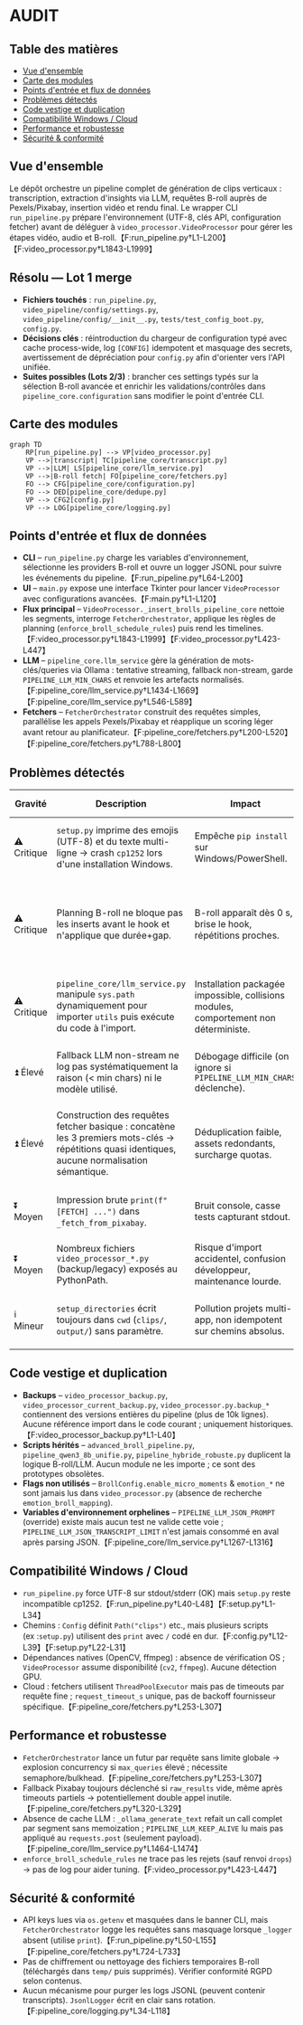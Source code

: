 # AUDIT

## Table des matières
- [Vue d'ensemble](#vue-densemble)
- [Carte des modules](#carte-des-modules)
- [Points d'entrée et flux de données](#points-dentree-et-flux-de-donnees)
- [Problèmes détectés](#problemes-detectes)
- [Code vestige et duplication](#code-vestige-et-duplication)
- [Compatibilité Windows / Cloud](#compatibilite-windows--cloud)
- [Performance et robustesse](#performance-et-robustesse)
- [Sécurité & conformité](#securite--conformite)

## Vue d'ensemble
Le dépôt orchestre un pipeline complet de génération de clips verticaux : transcription, extraction d'insights via LLM, requêtes B-roll auprès de Pexels/Pixabay, insertion vidéo et rendu final. Le wrapper CLI `run_pipeline.py` prépare l'environnement (UTF-8, clés API, configuration fetcher) avant de déléguer à `video_processor.VideoProcessor` pour gérer les étapes vidéo, audio et B-roll.【F:run_pipeline.py†L1-L200】【F:video_processor.py†L1843-L1999】

## Résolu — Lot 1 merge
- **Fichiers touchés** : `run_pipeline.py`, `video_pipeline/config/settings.py`, `video_pipeline/config/__init__.py`, `tests/test_config_boot.py`, `config.py`.
- **Décisions clés** : réintroduction du chargeur de configuration typé avec cache process-wide, log `[CONFIG]` idempotent et masquage des secrets, avertissement de dépréciation pour `config.py` afin d'orienter vers l'API unifiée.
- **Suites possibles (Lots 2/3)** : brancher ces settings typés sur la sélection B-roll avancée et enrichir les validations/contrôles dans `pipeline_core.configuration` sans modifier le point d'entrée CLI.

## Carte des modules
```mermaid
graph TD
    RP[run_pipeline.py] --> VP[video_processor.py]
    VP -->|transcript| TC[pipeline_core/transcript.py]
    VP -->|LLM| LS[pipeline_core/llm_service.py]
    VP -->|B-roll fetch| FO[pipeline_core/fetchers.py]
    FO --> CFG[pipeline_core/configuration.py]
    FO --> DED[pipeline_core/dedupe.py]
    VP --> CFG2[config.py]
    VP --> LOG[pipeline_core/logging.py]
```

## Points d'entrée et flux de données
- **CLI** – `run_pipeline.py` charge les variables d'environnement, sélectionne les providers B-roll et ouvre un logger JSONL pour suivre les événements du pipeline.【F:run_pipeline.py†L64-L200】  
- **UI** – `main.py` expose une interface Tkinter pour lancer `VideoProcessor` avec configurations avancées.【F:main.py†L1-L120】  
- **Flux principal** – `VideoProcessor._insert_brolls_pipeline_core` nettoie les segments, interroge `FetcherOrchestrator`, applique les règles de planning (`enforce_broll_schedule_rules`) puis rend les timelines.【F:video_processor.py†L1843-L1999】【F:video_processor.py†L423-L447】  
- **LLM** – `pipeline_core.llm_service` gère la génération de mots-clés/queries via Ollama : tentative streaming, fallback non-stream, garde `PIPELINE_LLM_MIN_CHARS` et renvoie les artefacts normalisés.【F:pipeline_core/llm_service.py†L1434-L1669】【F:pipeline_core/llm_service.py†L546-L589】  
- **Fetchers** – `FetcherOrchestrator` construit des requêtes simples, parallélise les appels Pexels/Pixabay et réapplique un scoring léger avant retour au planificateur.【F:pipeline_core/fetchers.py†L200-L520】【F:pipeline_core/fetchers.py†L788-L800】

## Problèmes détectés
| Gravité | Description | Impact | Cause racine | Localisation | Proposition de correction |
|---|---|---|---|---|---|
| ⚠️ Critique | `setup.py` imprime des emojis (UTF-8) et du texte multi-ligne → crash `cp1252` lors d'une installation Windows. | Empêche `pip install` sur Windows/PowerShell. | Sorties non ASCII et `print` interactifs dans le script d'installation. | `setup.py` lignes 1-34.【F:setup.py†L1-L34】 | Migrer vers `pyproject.toml` minimal ou remplacer les impressions par ASCII et `encoding='utf-8'`. |
| ⚠️ Critique | Planning B-roll ne bloque pas les inserts avant le hook et n'applique que durée+gap. | B-roll apparaît dès 0 s, brise le hook, répétitions proches. | `enforce_broll_schedule_rules` ignore `no_broll_before_s` et ne suit ni requêtes ni assets. | `video_processor.py` lignes 423-447 & `config.BrollConfig.no_broll_before_s` ignoré.【F:video_processor.py†L423-L447】【F:config.py†L218-L228】 | Étendre la fonction avec (1) contrôle `start < min_start`, (2) mémoire sur requêtes/identifiants pour anti-repeat, (3) prise en compte du gap configurable via settings centralisé. |
| ⚠️ Critique | `pipeline_core/llm_service.py` manipule `sys.path` dynamiquement pour importer `utils` puis exécute du code à l'import. | Installation packagée impossible, collisions modules, comportement non déterministe. | Hack d'import conditionnel sur `PROJECT_ROOT`. | `pipeline_core/llm_service.py` lignes 23-37.【F:pipeline_core/llm_service.py†L23-L38】 | Extraire les dépendances dans un package, supprimer l'injection `sys.path`, exposer une API stable dans `utils`. |
| ⏫ Élevé | Fallback LLM non-stream ne log pas systématiquement la raison (< min chars) ni le modèle utilisé. | Débogage difficile (on ignore si `PIPELINE_LLM_MIN_CHARS` déclenche). | Retour tuple `(text, reason, …)` mais `reason` vidé avant propagation. | `pipeline_core/llm_service.py` lignes 1513-1669.【F:pipeline_core/llm_service.py†L1513-L1669】 | Propager `reason` dans les logs/événements, enrichir `StageEventLogger` avec `llm_reason`. |
| ⏫ Élevé | Construction des requêtes fetcher basique : concatène les 3 premiers mots-clés → répétitions quasi identiques, aucune normalisation sémantique. | Déduplication faible, assets redondants, surcharge quotas. | `_build_queries` ne déaccentue ni ne fusionne les variantes, `_augment_with_synonyms` non utilisé. | `pipeline_core/fetchers.py` lignes 788-800.【F:pipeline_core/fetchers.py†L788-L800】 | Réutiliser `_normalize_queries` + `_augment_with_synonyms`, appliquer TF-IDF et heuristique min gap entre requêtes similaires. |
| ⏬ Moyen | Impression brute `print(f"[FETCH] ...")` dans `_fetch_from_pixabay`. | Bruit console, casse tests capturant stdout. | Logging non centralisé. | `pipeline_core/fetchers.py` lignes 724-733.【F:pipeline_core/fetchers.py†L724-L733】 | Remplacer par `self._logger.info` + `StageEventLogger`. |
| ⏬ Moyen | Nombreux fichiers `video_processor_*.py` (backup/legacy) exposés au PythonPath. | Risque d'import accidentel, confusion développeur, maintenance lourde. | Copies non archivées laissées à la racine. | `video_processor_backup.py`, `video_processor_current_backup.py`, etc.【F:video_processor_backup.py†L1-L40】 | Déplacer dans `archive/` ou supprimer après audit, mettre à jour documentation. |
| ℹ️ Mineur | `setup_directories` écrit toujours dans `cwd` (`clips/`, `output/`) sans paramètre. | Pollution projets multi-app, non idempotent sur chemins absolus. | `os.makedirs` sur strings relatifs. | `setup.py` lignes 22-31.【F:setup.py†L22-L31】 | Centraliser création dossiers via `pathlib.Path` configurable (`Settings`), utiliser `Path.cwd()/...`. |

## Code vestige et duplication
- **Backups** – `video_processor_backup.py`, `video_processor_current_backup.py`, `video_processor.py.backup_*` contiennent des versions entières du pipeline (plus de 10k lignes). Aucune référence import dans le code courant ; uniquement historiques.【F:video_processor_backup.py†L1-L40】
- **Scripts hérités** – `advanced_broll_pipeline.py`, `pipeline_qwen3_8b_unifie.py`, `pipeline_hybride_robuste.py` duplicent la logique B-roll/LLM. Aucun module ne les importe ; ce sont des prototypes obsolètes.
- **Flags non utilisés** – `BrollConfig.enable_micro_moments` & `emotion_*` ne sont jamais lus dans `video_processor.py` (absence de recherche `emotion_broll_mapping`).
- **Variables d'environnement orphelines** – `PIPELINE_LLM_JSON_PROMPT` (override) existe mais aucun test ne valide cette voie ; `PIPELINE_LLM_JSON_TRANSCRIPT_LIMIT` n'est jamais consommé en aval après parsing JSON.【F:pipeline_core/llm_service.py†L1267-L1316】

## Compatibilité Windows / Cloud
- `run_pipeline.py` force UTF-8 sur stdout/stderr (OK) mais `setup.py` reste incompatible cp1252.【F:run_pipeline.py†L40-L48】【F:setup.py†L1-L34】
- Chemins : `Config` définit `Path("clips")` etc., mais plusieurs scripts (ex :`setup.py`) utilisent des `print` avec `/` codé en dur.【F:config.py†L12-L39】【F:setup.py†L22-L31】
- Dépendances natives (OpenCV, ffmpeg) : absence de vérification OS ; `VideoProcessor` assume disponibilité (`cv2`, `ffmpeg`). Aucune détection GPU.
- Cloud : fetchers utilisent `ThreadPoolExecutor` mais pas de timeouts par requête fine ; `request_timeout_s` unique, pas de backoff fournisseur spécifique.【F:pipeline_core/fetchers.py†L253-L307】

## Performance et robustesse
- `FetcherOrchestrator` lance un futur par requête sans limite globale → explosion concurrency si `max_queries` élevé ; nécessite semaphore/bulkhead.【F:pipeline_core/fetchers.py†L253-L307】
- Fallback Pixabay toujours déclenché si `raw_results` vide, même après timeouts partiels → potentiellement double appel inutile.【F:pipeline_core/fetchers.py†L320-L329】
- Absence de cache LLM : `_ollama_generate_text` refait un call complet par segment sans memoization ; `PIPELINE_LLM_KEEP_ALIVE` lu mais pas appliqué au `requests.post` (seulement payload).【F:pipeline_core/llm_service.py†L1464-L1474】
- `enforce_broll_schedule_rules` ne trace pas les rejets (sauf renvoi `drops`) → pas de log pour aider tuning.【F:video_processor.py†L423-L447】

## Sécurité & conformité
- API keys lues via `os.getenv` et masquées dans le banner CLI, mais `FetcherOrchestrator` logge les requêtes sans masquage lorsque `_logger` absent (utilise `print`).【F:run_pipeline.py†L50-L155】【F:pipeline_core/fetchers.py†L724-L733】
- Pas de chiffrement ou nettoyage des fichiers temporaires B-roll (téléchargés dans `temp/` puis supprimés). Vérifier conformité RGPD selon contenus.
- Aucun mécanisme pour purger les logs JSONL (peuvent contenir transcripts). `JsonlLogger` écrit en clair sans rotation.【F:pipeline_core/logging.py†L34-L118】
